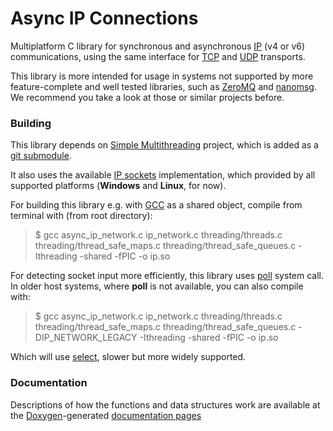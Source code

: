 # Async IP Connections

Multiplatform C library for synchronous and asynchronous [IP](https://en.wikipedia.org/wiki/Internet_Protocol) (v4 or v6) communications, using the same interface for [TCP](https://en.wikipedia.org/wiki/Transmission_Control_Protocol) and [UDP](https://en.wikipedia.org/wiki/User_Datagram_Protocol) transports.

This library is more intended for usage in systems not supported by more feature-complete and well tested libraries, such as [ZeroMQ](http://zeromq.org/) and [nanomsg](http://nanomsg.org/). We recommend you take a look at those or similar projects before.

### Building

This library depends on [Simple Multithreading](https://github.com/LabDin/Simple-Multithreading) project, which is added as a [git submodule](https://git-scm.com/docs/git-submodule).

It also uses the available [IP sockets](https://en.wikipedia.org/wiki/Network_socket) implementation, which provided by all supported platforms (**Windows** and **Linux**, for now).

For building this library e.g. with [GCC](https://gcc.gnu.org/) as a shared object, compile from terminal with (from root directory):

>$ gcc async_ip_network.c ip_network.c threading/threads.c threading/thread_safe_maps.c threading/thread_safe_queues.c -Ithreading -shared -fPIC -o ip.so

For detecting socket input more efficiently, this library uses [poll](http://man7.org/linux/man-pages/man2/poll.2.html) system call. In older host systems, where **poll** is not available, you can also compile with:

>$ gcc async_ip_network.c ip_network.c threading/threads.c threading/thread_safe_maps.c threading/thread_safe_queues.c -DIP_NETWORK_LEGACY -Ithreading -shared -fPIC -o ip.so

Which will use [select](http://man7.org/linux/man-pages/man2/select.2.html), slower but more widely supported.

### Documentation

Descriptions of how the functions and data structures work are available at the [Doxygen](http://www.stack.nl/~dimitri/doxygen/index.html)-generated [documentation pages](https://labdin.github.io/Async-IP-Connections/files.html)

